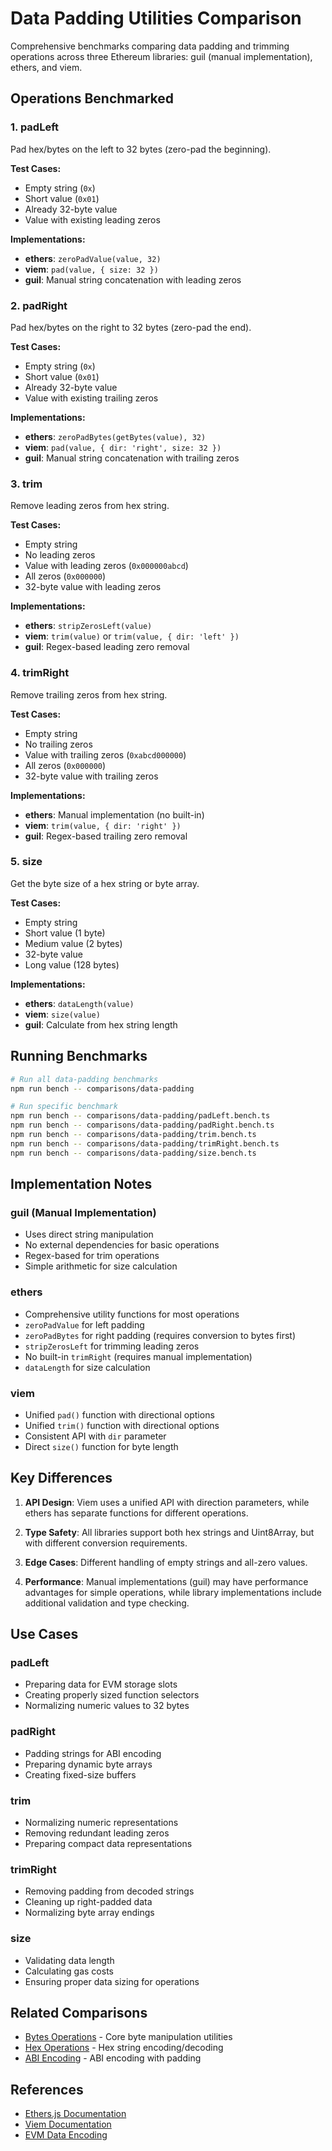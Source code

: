 # Data Padding Utilities Comparison

Comprehensive benchmarks comparing data padding and trimming operations across three Ethereum libraries: guil (manual implementation), ethers, and viem.

## Operations Benchmarked

### 1. padLeft
Pad hex/bytes on the left to 32 bytes (zero-pad the beginning).

**Test Cases:**
- Empty string (`0x`)
- Short value (`0x01`)
- Already 32-byte value
- Value with existing leading zeros

**Implementations:**
- **ethers**: `zeroPadValue(value, 32)`
- **viem**: `pad(value, { size: 32 })`
- **guil**: Manual string concatenation with leading zeros

### 2. padRight
Pad hex/bytes on the right to 32 bytes (zero-pad the end).

**Test Cases:**
- Empty string (`0x`)
- Short value (`0x01`)
- Already 32-byte value
- Value with existing trailing zeros

**Implementations:**
- **ethers**: `zeroPadBytes(getBytes(value), 32)`
- **viem**: `pad(value, { dir: 'right', size: 32 })`
- **guil**: Manual string concatenation with trailing zeros

### 3. trim
Remove leading zeros from hex string.

**Test Cases:**
- Empty string
- No leading zeros
- Value with leading zeros (`0x000000abcd`)
- All zeros (`0x000000`)
- 32-byte value with leading zeros

**Implementations:**
- **ethers**: `stripZerosLeft(value)`
- **viem**: `trim(value)` or `trim(value, { dir: 'left' })`
- **guil**: Regex-based leading zero removal

### 4. trimRight
Remove trailing zeros from hex string.

**Test Cases:**
- Empty string
- No trailing zeros
- Value with trailing zeros (`0xabcd000000`)
- All zeros (`0x000000`)
- 32-byte value with trailing zeros

**Implementations:**
- **ethers**: Manual implementation (no built-in)
- **viem**: `trim(value, { dir: 'right' })`
- **guil**: Regex-based trailing zero removal

### 5. size
Get the byte size of a hex string or byte array.

**Test Cases:**
- Empty string
- Short value (1 byte)
- Medium value (2 bytes)
- 32-byte value
- Long value (128 bytes)

**Implementations:**
- **ethers**: `dataLength(value)`
- **viem**: `size(value)`
- **guil**: Calculate from hex string length

## Running Benchmarks

```bash
# Run all data-padding benchmarks
npm run bench -- comparisons/data-padding

# Run specific benchmark
npm run bench -- comparisons/data-padding/padLeft.bench.ts
npm run bench -- comparisons/data-padding/padRight.bench.ts
npm run bench -- comparisons/data-padding/trim.bench.ts
npm run bench -- comparisons/data-padding/trimRight.bench.ts
npm run bench -- comparisons/data-padding/size.bench.ts
```

## Implementation Notes

### guil (Manual Implementation)
- Uses direct string manipulation
- No external dependencies for basic operations
- Regex-based for trim operations
- Simple arithmetic for size calculation

### ethers
- Comprehensive utility functions for most operations
- `zeroPadValue` for left padding
- `zeroPadBytes` for right padding (requires conversion to bytes first)
- `stripZerosLeft` for trimming leading zeros
- No built-in `trimRight` (requires manual implementation)
- `dataLength` for size calculation

### viem
- Unified `pad()` function with directional options
- Unified `trim()` function with directional options
- Consistent API with `dir` parameter
- Direct `size()` function for byte length

## Key Differences

1. **API Design**: Viem uses a unified API with direction parameters, while ethers has separate functions for different operations.

2. **Type Safety**: All libraries support both hex strings and Uint8Array, but with different conversion requirements.

3. **Edge Cases**: Different handling of empty strings and all-zero values.

4. **Performance**: Manual implementations (guil) may have performance advantages for simple operations, while library implementations include additional validation and type checking.

## Use Cases

### padLeft
- Preparing data for EVM storage slots
- Creating properly sized function selectors
- Normalizing numeric values to 32 bytes

### padRight
- Padding strings for ABI encoding
- Preparing dynamic byte arrays
- Creating fixed-size buffers

### trim
- Normalizing numeric representations
- Removing redundant leading zeros
- Preparing compact data representations

### trimRight
- Removing padding from decoded strings
- Cleaning up right-padded data
- Normalizing byte array endings

### size
- Validating data length
- Calculating gas costs
- Ensuring proper data sizing for operations

## Related Comparisons

- [Bytes Operations](../bytes/) - Core byte manipulation utilities
- [Hex Operations](../hex/) - Hex string encoding/decoding
- [ABI Encoding](../abi/) - ABI encoding with padding

## References

- [Ethers.js Documentation](https://docs.ethers.org/)
- [Viem Documentation](https://viem.sh/)
- [EVM Data Encoding](https://ethereum.org/en/developers/docs/data-structures-and-encoding/)
